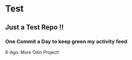 # Test
## Just a Test Repo !!
### One Commit a Day to keep green my activity feed 

8-Ago: More Odin Project!


